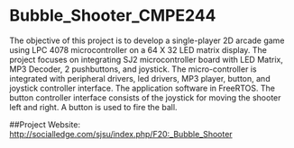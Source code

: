 # Bubble_Shooter_CMPE244

The objective of this project is to develop a single-player 2D arcade game using LPC 4078 microcontroller on a 64 X 32 LED matrix display. The project focuses on integrating SJ2 microcontroller board with LED Matrix, MP3 Decoder, 2 pushbuttons, and joystick. The micro-controller is integrated with peripheral drivers, led drivers, MP3 player, button, and joystick controller interface. The application software in FreeRTOS. The button controller interface consists of the joystick for moving the shooter left and right. A button is used to fire the ball.

##Project Website: http://socialledge.com/sjsu/index.php/F20:_Bubble_Shooter
